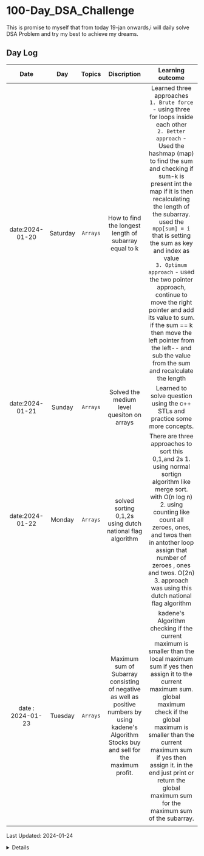 # 100-Day_DSA_Challenge

This is promise to myself that from today 19-jan onwards,i will daily solve DSA Problem and try my best to achieve my dreams.

## Day Log

|       Date        |   Day    |  Topics  |                                                                       Discription                                                                       |                                                                                                                                                                                                                                                                                    Learning outcome                                                                                                                                                                                                                                                                                     |
| :---------------: | :------: | :------: | :-----------------------------------------------------------------------------------------------------------------------------------------------------: | :-------------------------------------------------------------------------------------------------------------------------------------------------------------------------------------------------------------------------------------------------------------------------------------------------------------------------------------------------------------------------------------------------------------------------------------------------------------------------------------------------------------------------------------------------------------------------------------: |
|  date:2024-01-20  | Saturday | `Arrays` |                                                  How to find the longest length of subarray equal to k                                                  | Learned three approaches <br>`1. Brute force` - using three for loops inside each other <br> `2. Better approach` - Used the hashmap (map) to find the sum and checking if sum-k is present int the map if it is then recalculating the length of the subarray. used the ` mpp[sum] = i` that is setting the sum as key and index as value <br>`3. Optimum approach` - used the two pointer approach, continue to move the right pointer and add its value to sum. if the sum == k then move the left pointer from the left-- and sub the value from the sum and recalculate the length |
|  date:2024-01-21  |  Sunday  | `Arrays` |                                                       Solved the medium level quesiton on arrays                                                        |                                                                                                                                                                                                                                                      Learned to solve question using the c++ STLs and practice some more concepts.                                                                                                                                                                                                                                                      |
|  date:2024-01-22  |  Monday  | `Arrays` |                                                solved sorting 0,1,2s using dutch national flag algorithm                                                |                                                                                                                                    There are three approaches to sort this 0,1,and 2s 1. using normal sortign algorithm like merge sort. with O(n log n) 2. using counting like count all zeroes, ones, and twos then in antother loop assign that number of zeroes , ones and twos. O(2n) 3. approach was using this dutch national flag algorithm                                                                                                                                     |
| date : 2024-01-23 | Tuesday  | `Arrays` | Maximum sum of Subarray consisting of negative as well as positive numbers by using kadene's Algorithm <br> Stocks buy and sell for the maximum profit. |                                                                                                                    kadene's Algorithm checking if the current maximum is smaller than the local maximum sum if yes then assign it to the current maximum sum. global maximum check if the global maximum is smaller than the current maximum sum if yes then assign it. in the end just print or return the global maximum sum for the maximum sum of the subarray.                                                                                                                     |
|  |

Last Updated: 2024-01-24

<details>
we can also return the positions of the sub array by taking three variables `start, ansStart, ansEnd` , assign the start = i if the sum = 0 and if the global max is being updated assign the ansStart = start and ansEnd = i ( that is current index)
</details>
